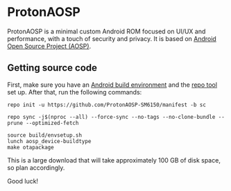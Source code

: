 # ProtonAOSP

ProtonAOSP is a minimal custom Android ROM focused on UI/UX and performance, with a touch of security and privacy. It is based on [Android Open Source Project (AOSP)](https://source.android.com/).

## Getting source code

First, make sure you have an [Android build environment](https://source.android.com/setup/build/initializing) and the [repo tool](https://source.android.com/setup/build/downloading) set up. After that, run the following commands:

```
repo init -u https://github.com/ProtonAOSP-SM6150/manifest -b sc
```
```
repo sync -j$(nproc --all) --force-sync --no-tags --no-clone-bundle --prune --optimized-fetch
```
```
source build/envsetup.sh
lunch aosp_device-buildtype
make otapackage
```

This is a large download that will take approximately 100 GB of disk space, so plan accordingly.


Good luck!
